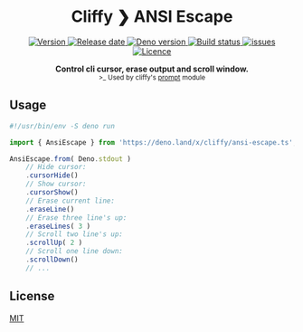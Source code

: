 <h1 align="center">Cliffy ❯ ANSI Escape</h1>

<p align="center">
  <a href="https://github.com/c4spar/deno-cliffy/releases">
    <img alt="Version" src="https://img.shields.io/github/v/release/c4spar/deno-cliffy?logo=github" />
  </a>
  <a href="https://github.com/c4spar/deno-cliffy/releases">
    <img alt="Release date" src="https://img.shields.io/github/release-date/c4spar/deno-cliffy?logo=github&color=blue" />
  </a>
  <a href="https://deno.land/">
    <img alt="Deno version" src="https://img.shields.io/badge/deno-^1.2.0-blue?logo=deno" />
  </a>
  <a href="https://github.com/c4spar/deno-cliffy/actions?query=workflow%3Aci">
    <img alt="Build status" src="https://github.com/c4spar/deno-cliffy/workflows/ci/badge.svg?branch=master" />
  </a>
  <a href="https://github.com/c4spar/deno-cliffy/labels/module%3Aansi-escape">
    <img alt="issues" src="https://img.shields.io/github/issues/c4spar/deno-cliffy/module:ansi-escape?label=issues&logo=github">
  </a>
  <a href="https://github.com/c4spar/deno-cliffy/actions?query=workflow%3Aci">
    <img alt="Licence" src="https://img.shields.io/github/license/c4spar/deno-cliffy?logo=github" />
  </a>
</p>

<p align="center">
  <b>Control cli cursor, erase output and scroll window.</b></br>
  <sub>>_ Used by cliffy's <a href="../prompt/">prompt</a> module<sub>
</p>

## Usage

```typescript
#!/usr/bin/env -S deno run

import { AnsiEscape } from 'https://deno.land/x/cliffy/ansi-escape.ts';

AnsiEscape.from( Deno.stdout )
    // Hide cursor:
    .cursorHide()
    // Show cursor:
    .cursorShow()
    // Erase current line:
    .eraseLine()
    // Erase three line's up:
    .eraseLines( 3 )
    // Scroll two line's up:
    .scrollUp( 2 )
    // Scroll one line down:
    .scrollDown()
    // ...
```

## License

[MIT](LICENSE)
